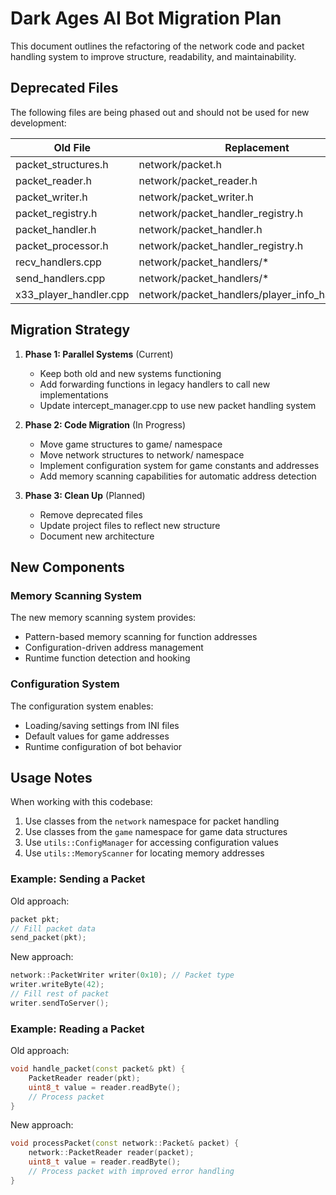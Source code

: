 # Dark Ages AI Bot Migration Plan

This document outlines the refactoring of the network code and packet handling system to improve structure, readability, and maintainability.

## Deprecated Files

The following files are being phased out and should not be used for new development:

| Old File | Replacement | Status |
|----------|-------------|--------|
| packet_structures.h | network/packet.h | Replace |
| packet_reader.h | network/packet_reader.h | Replace |
| packet_writer.h | network/packet_writer.h | Replace |
| packet_registry.h | network/packet_handler_registry.h | Replace |
| packet_handler.h | network/packet_handler.h | Replace |
| packet_processor.h | network/packet_handler_registry.h | Replace |
| recv_handlers.cpp | network/packet_handlers/* | Migrate |
| send_handlers.cpp | network/packet_handlers/* | Migrate |
| x33_player_handler.cpp | network/packet_handlers/player_info_handler.cpp | Migrate |

## Migration Strategy

1. **Phase 1: Parallel Systems** (Current)
   - Keep both old and new systems functioning
   - Add forwarding functions in legacy handlers to call new implementations
   - Update intercept_manager.cpp to use new packet handling system

2. **Phase 2: Code Migration** (In Progress)
   - Move game structures to game/ namespace
   - Move network structures to network/ namespace
   - Implement configuration system for game constants and addresses
   - Add memory scanning capabilities for automatic address detection

3. **Phase 3: Clean Up** (Planned)
   - Remove deprecated files
   - Update project files to reflect new structure
   - Document new architecture

## New Components

### Memory Scanning System

The new memory scanning system provides:
- Pattern-based memory scanning for function addresses
- Configuration-driven address management
- Runtime function detection and hooking

### Configuration System

The configuration system enables:
- Loading/saving settings from INI files
- Default values for game addresses
- Runtime configuration of bot behavior

## Usage Notes

When working with this codebase:
1. Use classes from the `network` namespace for packet handling
2. Use classes from the `game` namespace for game data structures
3. Use `utils::ConfigManager` for accessing configuration values
4. Use `utils::MemoryScanner` for locating memory addresses

### Example: Sending a Packet

Old approach:
```cpp
packet pkt;
// Fill packet data
send_packet(pkt);
```

New approach:
```cpp
network::PacketWriter writer(0x10); // Packet type
writer.writeByte(42);
// Fill rest of packet
writer.sendToServer();
```

### Example: Reading a Packet

Old approach:
```cpp
void handle_packet(const packet& pkt) {
    PacketReader reader(pkt);
    uint8_t value = reader.readByte();
    // Process packet
}
```

New approach:
```cpp
void processPacket(const network::Packet& packet) {
    network::PacketReader reader(packet);
    uint8_t value = reader.readByte();
    // Process packet with improved error handling
}
```
